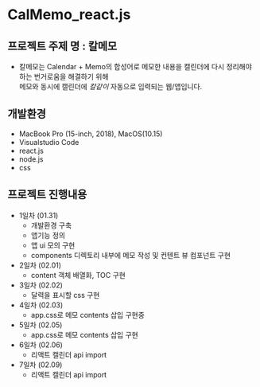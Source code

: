 # CalMemo_react.js

## 프로젝트 주제 명 : 칼메모
+ 칼메모는 Calendar + Memo의 합성어로
메모한 내용을 캘린더에 다시 정리해야하는 번거로움을 해결하기 위해  
메모와 동시에 캘린더에 _칼같이_ 자동으로 입력되는 웹/앱입니다.


## 개발환경
  + MacBook Pro (15-inch, 2018), MacOS(10.15)
  + Visualstudio Code
  + react.js
  + node.js
  + css

## 프로젝트 진행내용
+ 1일차 (01.31)
  + 개발환경 구축
  + 앱기능 정의
  + 앱 ui 모의 구현 
  + components 디렉토리 내부에 메모 작성 및 컨텐트 뷰 컴포넌트 구현
+ 2일차 (02.01) 
  + content 객체 배열화, TOC 구현
+ 3일차 (02.02)
  + 달력을 표시할 css 구현
+ 4일차 (02.03)
  + app.css로 메모 contents 삽입 구현중
+ 5일차 (02.05)
  + app.css로 메모 contents 삽입 구현
+ 6일차 (02.06)
  + 리액트 캘린더 api import
+ 7일차 (02.09)
  + 리액트 캘린더 api import
